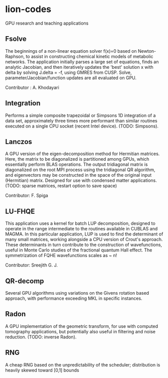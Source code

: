 lion-codes
==========

GPU research and teaching applications

Fsolve
------
The beginnings of a non-linear equation solver f(x)=0 based on Newton-Raphson, to assist in constructing chemical kinetic models of metabolic networks. The application initially parses a large set of equations, finds an analytic Jacobian, and then iteratively updates the 'best' solution x with delta by solving J.delta = -f, using GMRES from CUSP. Solve, parameter/Jacobian/function updates are all evaluated on GPU.

Contributor : A. Khodayari

Integration
-----------
Performs a simple composite trapezoidal or Simpsons 1D integration of a data set, approximately three times more performant than similar routines executed on a single CPU socket (recent Intel device). (TODO: Simpsons).

Lanczos
-------
A GPU version of the eigen-decomposition method for Hermitian matrices. Here, the matrix to be diagonalized is partitioned among GPUs, which essentially perform BLAS operations. The output tridiagonal matrix is diagonalized on the root MPI process using the tridiagonal QR algorithm, and eigenvectors may be constructed in the space of the original input (Hermitian) matrix. Designed for use with condensed matter applications. (TODO: sparse matrices, restart option to save space)

Contributor: F. Spiga

LU-FHQE
-------
This application uses a kernel for batch LUP decomposition, designed to operate in the range intermediate to the routines available in CUBLAS and MAGMA. In this particular application, LUP is used to find the determinant of many small matrices, working alongside a CPU version of Crout's approach. These determinants in turn contribute to the construction of wavefunctions, useful in Monte Carlo studies of the fractional quantum Hall effect. The symmetrization of FQHE wavefunctions scales as ~ n!

Contributor: Sreejith G. J.

QR-decomp
---------
Several GPU algorithms using variations on the Givens rotation based approach, with performance exceeding MKL in specific instances.

Radon
-----
A GPU implementation of the geometric transform, for use with computed tomography applications, but potentially also useful in filtering and noise reduction.  (TODO: inverse Radon).

RNG
---
A cheap RNG based on the unpredictability of the scheduler; distribution is heavily skewed toward [0,1] bounds
